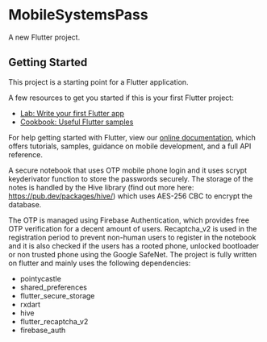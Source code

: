 # MobileSystemsPass

A new Flutter project.

## Getting Started

This project is a starting point for a Flutter application.

A few resources to get you started if this is your first Flutter project:

- [Lab: Write your first Flutter app](https://flutter.dev/docs/get-started/codelab)
- [Cookbook: Useful Flutter samples](https://flutter.dev/docs/cookbook)

For help getting started with Flutter, view our
[online documentation](https://flutter.dev/docs), which offers tutorials,
samples, guidance on mobile development, and a full API reference.

A secure notebook that uses OTP mobile phone login and it uses scrypt keyderivator function to store the passwords securely. The storage of the notes is handled by
the Hive library (find out more here: https://pub.dev/packages/hive/) which uses AES-256 CBC to encrypt the database.

The OTP is managed using Firebase Authentication, which provides free OTP verification for a decent amount of users. Recaptcha_v2 is used in the registration period to prevent non-human users to register in the notebook and it is also checked if the users has a rooted phone, unlocked bootloader or non trusted phone using the Google SafeNet. 
The project is fully written on flutter and mainly uses the following dependencies:
 - pointycastle
 - shared_preferences
 - flutter_secure_storage
 - rxdart
 - hive
 - flutter_recaptcha_v2
 - firebase_auth
